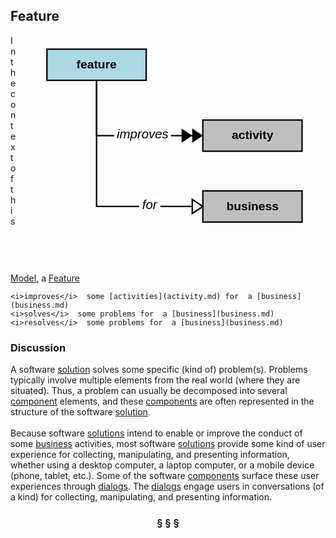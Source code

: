 ## Feature

<div  style="float: right; margin: 20px"><svg width="12cm" height="9cm" viewbox="10 8 350 300" xmlns="http://www.w3.org/2000/svg" xmlns:xlink="http://www.w3.org/1999/xlink"><a xlink:href="feature.html"><g><rect style="fill: #add8e6" width="140" height="44" x="10" y="10"/><rect style="fill: none; fill-opacity: 0; stroke-width: 2; stroke: #000000" width="140" height="44" x="10" y="10"/><text style="fill: #000000; text-anchor: middle; font-family: sans-serif; font-style: normal; font-weight: 700" font-size="17" x="80" y="37"><tspan x="80" y="37">feature</tspan></text></g></a><a xlink:href="activity.html"><g><rect style="fill: #bfbfbf" width="140" height="44" x="230" y="110"/><rect style="fill: none; fill-opacity: 0; stroke-width: 2; stroke: #000000" width="140" height="44" x="230" y="110"/><text style="fill: #000000; text-anchor: middle; font-family: sans-serif; font-style: normal; font-weight: 700" font-size="17" x="300" y="137"><tspan x="300" y="137">activity</tspan></text></g></a><a xlink:href="business.html"><g><rect style="fill: #bfbfbf" width="140" height="44" x="230" y="210"/><rect style="fill: none; fill-opacity: 0; stroke-width: 2; stroke: #000000" width="140" height="44" x="230" y="210"/><text style="fill: #000000; text-anchor: middle; font-family: sans-serif; font-style: normal; font-weight: 700" font-size="17" x="300" y="237"><tspan x="300" y="237">business</tspan></text></g></a><g><polyline style="fill: none; fill-opacity: 0; stroke-width: 2; stroke: #000000" points="230,132 80,132 80,54"/><polygon points="230,132 215,142 215,122" style="fill: #000000"/><polygon points="215,132 200,142 200,122" style="fill: #000000"/><g><rect style="fill: #ffffff" width="80" height="26" x="105" y="119"/><text style="fill: #000000; text-anchor: middle; font-family: sans-serif; font-style: italic; font-weight: normal" font-size="18" x="145" y="136"><tspan x="145" y="136">improves</tspan></text></g></g><g><polyline style="fill: none; fill-opacity: 0; stroke-width: 2; stroke: #000000" points="215,232 80,232 80,54"/><polygon points="230,232 215,242 215,222" style="fill: none; fill-opacity: 0; stroke-width: 2; stroke: #000000"/><g><rect style="fill: #ffffff" width="30" height="26" x="140" y="219"/><text style="fill: #000000; text-anchor: middle; font-family: sans-serif; font-style: italic; font-weight: normal" font-size="18" x="155" y="236"><tspan x="155" y="236">for</tspan></text></g></g></svg></div>

In the context of this [Model](model.md), a [Feature](feature.md)

```
<i>improves</i>  some [activities](activity.md) for  a [business](business.md)
<i>solves</i>  some problems for  a [business](business.md)
<i>resolves</i>  some problems for  a [business](business.md)
```

### Discussion

A software [solution](solution.md) solves some specific (kind of) problem(s).
Problems typically involve multiple elements from the real world (where they are situated).
Thus, a problem can usually be decomposed into several [component](component.md) elements,
and these [components](component.md) are often represented in the structure of the software [solution](solution.md).<br/><br/>Because software [solutions](solution.md) intend to enable or improve the conduct of some [business](business.md) activities,
most software [solutions](solution.md) provide some kind of user experience for collecting, manipulating, and
presenting information, whether using a desktop computer, a laptop computer, or a mobile device
(phone, tablet, etc.). Some of the software [components](component.md) surface these user experiences through [dialogs](dialog.md).
The [dialogs](dialog.md) engage users in conversations (of a kind) for collecting, manipulating, and presenting information.


<h3 align="center"><b>&sect; &sect; &sect;</b></h3>
